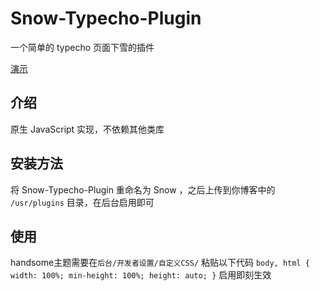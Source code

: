 # Snow-Typecho-Plugin
一个简单的 typecho 页面下雪的插件

[演示](https://blog.miuxc.com/)

## 介绍
原生 JavaScript 实现，不依赖其他类库

## 安装方法
将 Snow-Typecho-Plugin 重命名为 Snow ，之后上传到你博客中的 `/usr/plugins` 目录，在后台启用即可

## 使用
handsome主题需要在`后台/开发者设置/自定义CSS/` 粘贴以下代码
`body, html {
  width: 100%;
  min-height: 100%;
  height: auto;
 }`
 启用即刻生效

